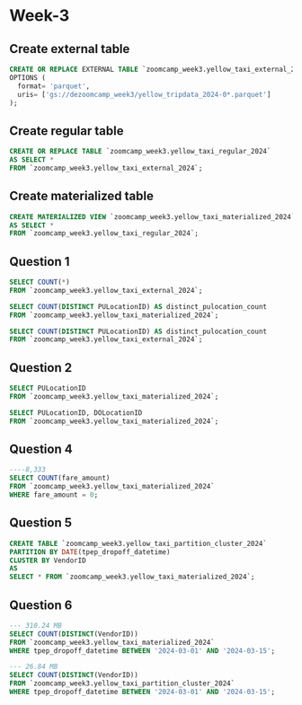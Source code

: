 # Week-3
## Create external table
```sql
CREATE OR REPLACE EXTERNAL TABLE `zoomcamp_week3.yellow_taxi_external_2024`
OPTIONS (
  format= 'parquet',
  uris= ['gs://dezoomcamp_week3/yellow_tripdata_2024-0*.parquet']
);
```

## Create regular table
```sql
CREATE OR REPLACE TABLE `zoomcamp_week3.yellow_taxi_regular_2024`
AS SELECT *
FROM `zoomcamp_week3.yellow_taxi_external_2024`;
```

## Create materialized table
```sql
CREATE MATERIALIZED VIEW `zoomcamp_week3.yellow_taxi_materialized_2024`
AS SELECT *
FROM `zoomcamp_week3.yellow_taxi_regular_2024`;
```


## Question 1
```sql
SELECT COUNT(*)
FROM `zoomcamp_week3.yellow_taxi_external_2024`;
```

```sql
SELECT COUNT(DISTINCT PULocationID) AS distinct_pulocation_count
FROM `zoomcamp_week3.yellow_taxi_materialized_2024`;
```

```sql
SELECT COUNT(DISTINCT PULocationID) AS distinct_pulocation_count
FROM `zoomcamp_week3.yellow_taxi_external_2024`;
```

## Question 2
```sql
SELECT PULocationID
FROM `zoomcamp_week3.yellow_taxi_materialized_2024`;
```

```sql
SELECT PULocationID, DOLocationID
FROM `zoomcamp_week3.yellow_taxi_materialized_2024`;
```

## Question 4
```sql
----8,333
SELECT COUNT(fare_amount)
FROM `zoomcamp_week3.yellow_taxi_materialized_2024`
WHERE fare_amount = 0;
```

## Question 5
```sql
CREATE TABLE `zoomcamp_week3.yellow_taxi_partition_cluster_2024`
PARTITION BY DATE(tpep_dropoff_datetime)
CLUSTER BY VendorID
AS
SELECT * FROM `zoomcamp_week3.yellow_taxi_materialized_2024`;
```

## Question 6
```sql
--- 310.24 MB
SELECT COUNT(DISTINCT(VendorID))
FROM `zoomcamp_week3.yellow_taxi_materialized_2024`
WHERE tpep_dropoff_datetime BETWEEN '2024-03-01' AND '2024-03-15';
```

```sql
--- 26.84 MB
SELECT COUNT(DISTINCT(VendorID))
FROM `zoomcamp_week3.yellow_taxi_partition_cluster_2024`
WHERE tpep_dropoff_datetime BETWEEN '2024-03-01' AND '2024-03-15';
```
